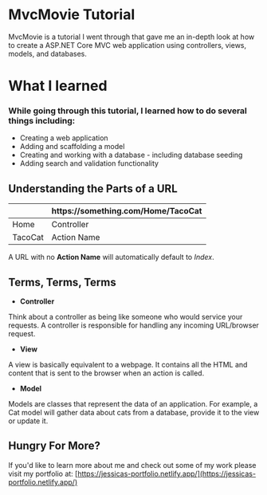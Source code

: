 # MvcMovie Tutorial
MvcMovie is a tutorial I went through that gave me an in-depth look at how to create a ASP.NET Core MVC web application using controllers, views, models, and databases.



# What I learned

### While going through this tutorial, I learned how to do several things including:

- Creating a web application
- Adding and scaffolding a model
- Creating and working with a database - including database seeding
- Adding search and validation functionality 

## Understanding the Parts of a URL



|                |https[]()://something.com/Home/TacoCat                       
|----------------|-------------------------------
|Home            |Controller            
|TacoCat         |Action Name           

A URL with no **Action Name** will automatically default to *Index*. 


## Terms, Terms, Terms

 - **Controller**

Think about a controller as being like someone who would service your requests. A controller is responsible for handling any incoming URL/browser request. 

- **View**

A view is basically equivalent to a webpage. It contains all the HTML and content that is sent to the browser when an action is called.

- **Model**

Models are classes that represent the data of an application. For example, a Cat model will gather data about cats from a database, provide it to the view or update it. 


## Hungry For More?

If you'd like to learn more about me and check out some of my work please visit my portfolio at: [https://jessicas-portfolio.netlify.app/](https://jessicas-portfolio.netlify.app/)





